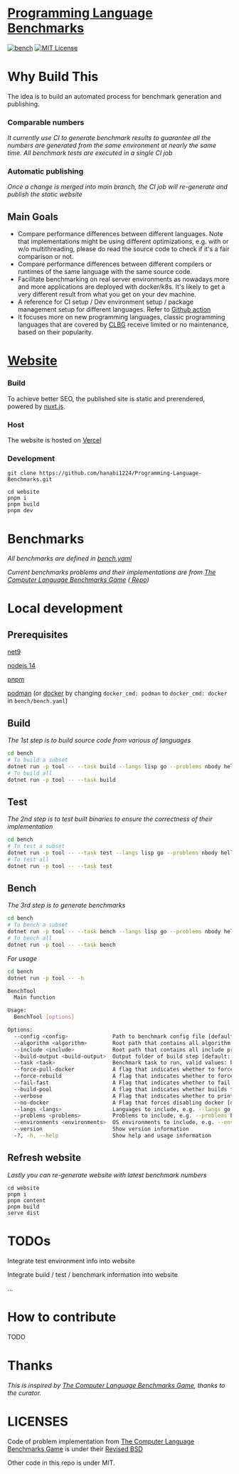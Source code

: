 # [Programming Language Benchmarks](https://programming-language-benchmarks.vercel.app/)

[![bench](https://github.com/hanabi1224/Programming-Language-Benchmarks/actions/workflows/bench.yml/badge.svg)](https://github.com/hanabi1224/Programming-Language-Benchmarks/actions/workflows/bench.yml)
[![MIT License](https://img.shields.io/github/license/hanabi1224/Programming-Language-Benchmarks.svg)](https://github.com/hanabi1224/Programming-Language-Benchmarks/blob/master/LICENSE)

<!-- [![Build status](https://img.shields.io/appveyor/ci/hanabi1224/Programming-Language-Benchmarks/main.svg)](https://ci.appveyor.com/project/hanabi1224/Programming-Language-Benchmarks) -->

# Why Build This

The idea is to build an automated process for benchmark generation and publishing.

### Comparable numbers

_It currently use CI to generate benchmark results to guarantee all the numbers are generated from the same environment at nearly the same time. All benchmark tests are executed in a single CI job_

### Automatic publishing

_Once a change is merged into main branch, the CI job will re-generate and publish the static website_

## Main Goals

- Compare performance differences between different languages. Note that implementations might be using different optimizations, e.g. with or w/o multithreading, please do read the source code to check if it's a fair comparison or not.
- Compare performance differences between different compilers or runtimes of the same language with the same source code.
- Facilitate benchmarking on real server environments as nowadays more and more applications are deployed with docker/k8s. It's likely to get a very different result from what you get on your dev machine.
- A reference for CI setup / Dev environment setup / package management setup for different languages. Refer to [Github action](https://github.com/hanabi1224/Programming-Language-Benchmarks/blob/main/.github/workflows/bench.yml)
- It focuses more on new programming languages, classic
  programming languages that are covered by [CLBG](https://benchmarksgame-team.pages.debian.net/benchmarksgame/index.html) receive limited or no maintenance, based on their popularity.

# [Website](https://programming-language-benchmarks.vercel.app/)

### Build

To achieve better SEO, the published site is static and prerendered, powered by [nuxt.js](https://nuxtjs.org/).

### Host

The website is hosted on [Vercel](https://vercel.com/)

### Development

```
git clone https://github.com/hanabi1224/Programming-Language-Benchmarks.git

cd website
pnpm i
pnpm build
pnpm dev
```

# Benchmarks

_All benchmarks are defined in [bench.yaml](https://github.com/hanabi1224/Programming-Language-Benchmarks/blob/main/bench/bench.yaml)_

_Current benchmarks problems and their implementations are from [The Computer Language Benchmarks Game](https://benchmarksgame-team.pages.debian.net/benchmarksgame/) ([ Repo](https://salsa.debian.org/benchmarksgame-team/benchmarksgame/))_

# Local development

## Prerequisites

[net9](https://dotnet.microsoft.com/)

[nodejs 14](https://nodejs.org/)

[pnpm](https://pnpm.io/installation)

[podman](https://podman.io/getting-started/installation) (or [docker](https://www.docker.com/) by changing `docker_cmd: podman` to `docker_cmd: docker` in `bench/bench.yaml`)

## Build

_The 1st step is to build source code from various of languages_

```bash
cd bench
# To build a subset
dotnet run -p tool -- --task build --langs lisp go --problems nbody helloworld --force-rebuild
# To build all
dotnet run -p tool -- --task build
```

## Test

_The 2nd step is to test built binaries to ensure the correctness of their implementation_

```bash
cd bench
# To test a subset
dotnet run -p tool -- --task test --langs lisp go --problems nbody helloworld
# To test all
dotnet run -p tool -- --task test
```

## Bench

_The 3rd step is to generate benchmarks_

```bash
cd bench
# To bench a subset
dotnet run -p tool -- --task bench --langs lisp go --problems nbody helloworld
# To bench all
dotnet run -p tool -- --task bench
```

_For usage_

```bash
cd bench
dotnet run -p tool -- -h

BenchTool
  Main function

Usage:
  BenchTool [options]

Options:
  --config <config>              Path to benchmark config file [default: bench.yaml]
  --algorithm <algorithm>        Root path that contains all algorithm code [default: algorithm]
  --include <include>            Root path that contains all include project templates [default: include]
  --build-output <build-output>  Output folder of build step [default: build]
  --task <task>                  Benchmark task to run, valid values: build, test, bench [default: build]
  --force-pull-docker            A flag that indicates whether to force pull docker image even when it exists [default: False]
  --force-rebuild                A flag that indicates whether to force rebuild [default: False]
  --fail-fast                    A Flag that indicates whether to fail fast when error occurs [default: False]
  --build-pool                   A flag that indicates whether builds that can run in parallel [default: False]
  --verbose                      A Flag that indicates whether to print verbose information [default: False]
  --no-docker                    A Flag that forces disabling docker [default: False]
  --langs <langs>                Languages to include, e.g. --langs go csharp [default: ]
  --problems <problems>          Problems to include, e.g. --problems binarytrees nbody [default: ]
  --environments <environments>  OS environments to include, e.g. --environments linux windows [default: ]
  --version                      Show version information
  -?, -h, --help                 Show help and usage information
```

## Refresh website

_Lastly you can re-generate website with latest benchmark numbers_

```
cd website
pnpm i
pnpm content
pnpm build
serve dist
```

# TODOs

Integrate test environment info into website

Integrate build / test / benchmark information into website

...

# How to contribute

TODO

# Thanks

_This is inspired by [The Computer Language Benchmarks Game](https://benchmarksgame-team.pages.debian.net/benchmarksgame/), thanks to the curator._

# LICENSES

Code of problem implementation from [The Computer Language Benchmarks Game](https://salsa.debian.org/benchmarksgame-team/benchmarksgame/) is under their [Revised BSD](https://benchmarksgame-team.pages.debian.net/benchmarksgame/license.html)

Other code in this repo is under MIT.
